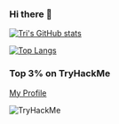 ### Hi there 👋

<!--
- :computer: My blog (sort of): https://rcs-tringuyen.github.io/
-->

[![Tri's GitHub stats](https://github-readme-stats.vercel.app/api?username=rcs-tringuyen&count_private=true&show_icons=true&theme=react)](https://github.com/anuraghazra/github-readme-stats)

[![Top Langs](https://github-readme-stats.vercel.app/api/top-langs/?username=rcs-tringuyen&layout=compact&langs_count=8&theme=react)](https://github.com/anuraghazra/github-readme-stats)



<!--
**rcs-tringuyen/rcs-tringuyen** is a ✨ _special_ ✨ repository because its `README.md` (this file) appears on your GitHub profile.

Here are some ideas to get you started:

- 🔭 I’m currently working on ...
- 🌱 I’m currently learning ...
- 👯 I’m looking to collaborate on ...
- 🤔 I’m looking for help with ...
- 💬 Ask me about ...
- 📫 How to reach me: ...
- 😄 Pronouns: ...
- ⚡ Fun fact: ...

<a href="https://github.com/anuraghazra/github-readme-stats">
  <img align="center" src="https://github-readme-stats.vercel.app/api?username=rcs-tringuyen&count_private=true&show_icons=true&theme=react&repo=github-readme-stats" />
</a>
<a href="https://github.com/anuraghazra/github-readme-stats">
  <img align="center" src="https://github-readme-stats.vercel.app/api/top-langs/?username=rcs-tringuyen&layout=compact&langs_count=8&theme=react&repo=github-readme-stat" />
</a>
-->

<h3> Top 3% on TryHackMe </h3> 

[My Profile](https://tryhackme.com/p/tlnguyen)

<img src="https://tryhackme-badges.s3.amazonaws.com/tlnguyen.png" alt="TryHackMe">
